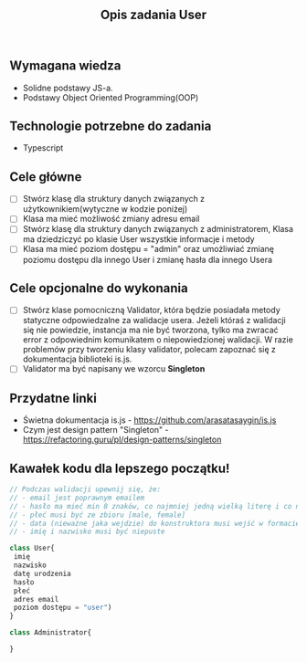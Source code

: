 <h2 align="center">Opis zadania User </h2>

<br>

## Wymagana wiedza
- Solidne podstawy JS-a.
- Podstawy Object Oriented Programming(OOP)
 
## Technologie potrzebne do zadania

- Typescript 

## Cele główne

* [ ] Stwórz klasę dla struktury danych związanych z użytkownikiem(wytyczne w kodzie poniżej)
* [ ] Klasa ma mieć możliwość zmiany adresu email
* [ ] Stwórz klasę dla struktury danych związanych z administratorem, Klasa ma dziedziczyć po klasie User wszystkie informacje i metody
* [ ] Klasa ma mieć poziom dostępu = "admin" oraz umożliwiać zmianę poziomu dostępu dla innego User i zmianę hasła dla innego Usera

## Cele opcjonalne do wykonania

* [ ] Stwórz klase pomocniczną Validator, która będzie posiadała metody statyczne odpowiedzalne za walidacje usera. Jeżeli któraś z walidacji się nie powiedzie, instancja ma nie być tworzona, tylko ma zwracać error z odpowiednim komunikatem o niepowiedzionej walidacji. W razie problemów przy tworzeniu klasy validator, polecam zapoznać się z dokumentacja biblioteki is.js.
* [ ] Validator ma być napisany we wzorcu **Singleton** 

## Przydatne linki

- Świetna dokumentacja is.js - https://github.com/arasatasaygin/is.js
- Czym jest design pattern "Singleton" - https://refactoring.guru/pl/design-patterns/singleton

## Kawałek kodu dla lepszego początku!

```javascript
// Podczas walidacji upewnij się, że:
// - email jest poprawnym emailem				
// - hasło ma mieć min 8 znaków, co najmniej jedną wielką literę i co najmniej jedną cyfrę oraz co najmniej 1 znak specjalny				
// - płeć musi być ze zbioru [male, female]				
// - data (nieważne jaka wejdzie) do konstruktora musi wejść w formacie MM/DD/YYYY				
// - imię i nazwisko musi być niepuste

class User{
 imię
 nazwisko
 datę urodzenia
 hasło
 płeć
 adres email
 poziom dostępu = "user")
}

class Administrator{

}
```
